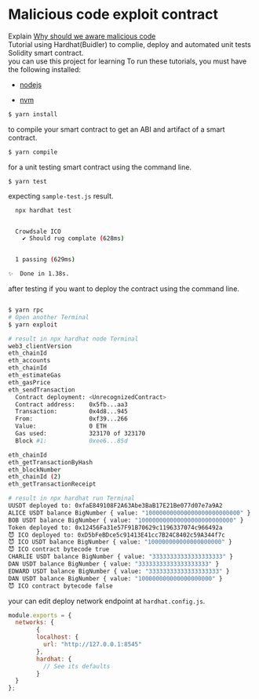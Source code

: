 # Malicious code exploit contract

Explain [Why should we aware malicious code](https://pnd256.medium.com/why-we-should-be-aware-of-the-hiding-malicious-code-contract-7cb07a625701)  
Tutorial using Hardhat(Buidler) to complie, deploy and automated unit tests Solidity smart contract.  
you can use this project for learning
To run these tutorials, you must have the following installed:

- [nodejs](https://nodejs.org/en/)

- [nvm](https://github.com/nvm-sh/nvm)

```bash
$ yarn install
```

to compile your smart contract to get an ABI and artifact of a smart contract.

```bash
$ yarn compile
```

for a unit testing smart contract using the command line.

```
$ yarn test
```

expecting `sample-test.js` result.

```bash
  npx hardhat test


  Crowdsale ICO
    ✔ Should rug complate (628ms)


  1 passing (629ms)

✨  Done in 1.38s.

```

after testing if you want to deploy the contract using the command line.

```bash

$ yarn rpc
# Open another Terminal
$ yarn exploit

# result in npx hardhat node Terminal
web3_clientVersion
eth_chainId
eth_accounts
eth_chainId
eth_estimateGas
eth_gasPrice
eth_sendTransaction
  Contract deployment: <UnrecognizedContract>
  Contract address:    0x5fb...aa3
  Transaction:         0x4d8...945
  From:                0xf39...266
  Value:               0 ETH
  Gas used:            323170 of 323170
  Block #1:            0xee6...85d

eth_chainId
eth_getTransactionByHash
eth_blockNumber
eth_chainId (2)
eth_getTransactionReceipt

# result in npx hardhat run Terminal
UUSDT deployed to: 0xfaE849108F2A63Abe3BaB17E21Be077d07e7a9A2
ALICE USDT balance BigNumber { value: "100000000000000000000000000" }
BOB USDT balance BigNumber { value: "100000000000000000000000000" }
Token deployed to: 0x12456Fa31e57F91B70629c1196337074c966492a
😈 ICO deployed to: 0xD5bFeBDce5c91413E41cc7B24C8402c59A344f7c
😈 ICO USDT balance BigNumber { value: "100000000000000000000" }
😈 ICO contract bytecode true
CHARLIE USDT balance BigNumber { value: "33333333333333333333" }
DAN USDT balance BigNumber { value: "33333333333333333333" }
EDWARD USDT balance BigNumber { value: "33333333333333333333" }
DAN USDT balance BigNumber { value: "100000000000000000000" }
😈 ICO contract bytecode false

```

your can edit deploy network endpoint at `hardhat.config.js`.

```javascript
module.exports = {
  networks: {
        {
        localhost: {
          url: "http://127.0.0.1:8545"
        },
        hardhat: {
          // See its defaults
        }
  }
};

```
